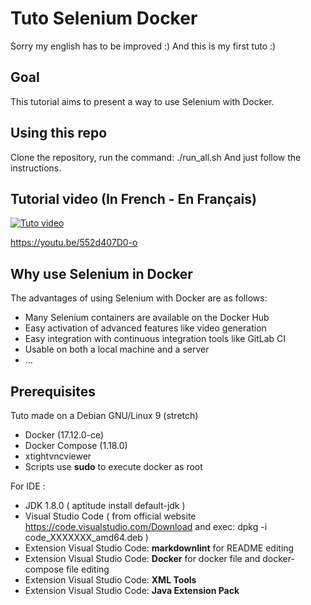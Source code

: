 # Tuto Selenium Docker

Sorry my english has to be improved :)
And this is my first tuto :)

## Goal

This tutorial aims to present a way to use Selenium with Docker.

## Using this repo

Clone the repository, run the command: ./run_all.sh
And just follow the instructions.

## Tutorial video (In French - En Français)

[![Tuto video](https://img.youtube.com/vi/552d407D0-o/0.jpg)](https://youtu.be/552d407D0-o)

https://youtu.be/552d407D0-o

## Why use Selenium in Docker

The advantages of using Selenium with Docker are as follows:

* Many Selenium containers are available on the Docker Hub
* Easy activation of advanced features like video generation
* Easy integration with continuous integration tools like GitLab CI
* Usable on both a local machine and a server
* ...

## Prerequisites

Tuto made on a Debian GNU/Linux 9 (stretch)

* Docker (17.12.0-ce)
* Docker Compose (1.18.0)
* xtightvncviewer
* Scripts use **sudo** to execute docker as root

For IDE :

* JDK 1.8.0 ( aptitude install default-jdk )
* Visual Studio Code ( from official website <https://code.visualstudio.com/Download> and exec: dpkg -i code_XXXXXXX_amd64.deb )
* Extension Visual Studio Code: **markdownlint** for README editing
* Extension Visual Studio Code: **Docker** for docker file and docker-compose file editing
* Extension Visual Studio Code: **XML Tools**
* Extension Visual Studio Code: **Java Extension Pack**
